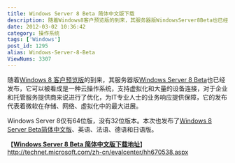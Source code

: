 ```yaml
---
title: Windows Server 8 Beta 简体中文版下载
description: 随着Windows8客户预览版的到来，其服务器版WindowsServer8Beta也已经发布，它可以被看成是一种云操作系统，支持虚拟化和大量的设备连接，对于企业和托管服务提供商来说进行了优化，为IT专业人士的业务响应提供保障，它的发布代表着微软在存储、网络、虚拟化中的最大进展。
date: 2012-03-02 10:36:42
category: 操作系统
tags: ['Windows']
post_id: 1295
alias: Windows-Server-8-Beta
ViewNums: 3307
---
```


随着[Windows 8 客户预览版](/blog/windows-8-consumer-preview)的到来，其服务器版[Windows Server 8 Beta](/blog/windows-server-8-beta)也已经发布，它可以被看成是一种云操作系统，支持虚拟化和大量的设备连接，对于企业和托管服务提供商来说进行了优化，为IT专业人士的业务响应提供保障，它的发布代表着微软在存储、网络、虚拟化中的最大进展。

Windows Server 8仅有64位版，没有32位版本。本次也发布了[Windows 8 Server Beta简体中文版](/blog/windows-server-8-beta)、英语、法语、德语和日语版。

【[**Windows Server 8 Beta 简体中文版下载地址**](/blog/windows-server-8-beta)】
<http://technet.microsoft.com/zh-cn/evalcenter/hh670538.aspx>

